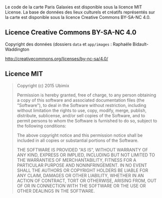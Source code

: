 Le code de la carte Paris Galaxies est disponible sous la licence MIT License. La base de données des lieux culturels et créatifs représentés sur la carte est disponible sous la licence Creative Commons BY-SA-NC 4.0.


## Licence Creative Commons BY-SA-NC 4.0

Copyright des données (dossiers ```data``` et ```app/images``` :  Raphaële Bidault-Waddington

http://creativecommons.org/licenses/by-nc-sa/4.0/

## Licence MIT

>Copyright (c) 2015 Ubimix
>
>Permission is hereby granted, free of charge, to any person obtaining a copy
>of this software and associated documentation files (the "Software"), to deal
>in the Software without restriction, including without limitation the rights
>to use, copy, modify, merge, publish, distribute, sublicense, and/or sell
>copies of the Software, and to permit persons to whom the Software is
>furnished to do so, subject to the following conditions:
>
>The above copyright notice and this permission notice shall be included in
>all copies or substantial portions of the Software.
>
>THE SOFTWARE IS PROVIDED "AS IS", WITHOUT WARRANTY OF ANY KIND, EXPRESS OR
>IMPLIED, INCLUDING BUT NOT LIMITED TO THE WARRANTIES OF MERCHANTABILITY,
>FITNESS FOR A PARTICULAR PURPOSE AND NONINFRINGEMENT. IN NO EVENT SHALL THE
>AUTHORS OR COPYRIGHT HOLDERS BE LIABLE FOR ANY CLAIM, DAMAGES OR OTHER
>LIABILITY, WHETHER IN AN ACTION OF CONTRACT, TORT OR OTHERWISE, ARISING FROM,
>OUT OF OR IN CONNECTION WITH THE SOFTWARE OR THE USE OR OTHER DEALINGS IN
>THE SOFTWARE.

